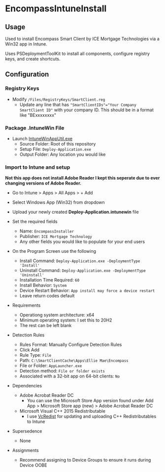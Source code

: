 # EncompassIntuneInstall

## Usage
Used to install Encompass Smart Client by ICE Mortgage Technologies via a Win32 app in Intune.

Uses PSDeploymentToolKit to install all components, configure registry keys, and create shortcuts.

## Configuration
### Registry Keys
- Modify ` /Files/RegistryKeys/SmartClient.reg `
	- Update any line that has ` "SmartClientIDs"="Your Company SmartClient ID" ` with your company ID. This should be in a format like "BExxxxxxxx"

### Package .IntuneWin File
- Launch [IntuneWinAppUtil.exe](https://github.com/microsoft/Microsoft-Win32-Content-Prep-Tool)
	- Source Folder: Root of this repository
	- Setup File: `Deploy-Application.exe`
	- Output Folder: Any location you would like

### Import to Intune and setup
**Not this app does not install Adobe Reader I kept this seperate due to ever changing versions of Adobe Reader.**

- Go to Intune > Apps > All Apps > + Add
- Select Windows App (Win32) from dropdown
- Upload your newly created **Deploy-Application.intunewin** file
- Set the required fields
	- Name: `EncompassInstaller`
	- Publisher: `ICE Mortgage Technology`
	- Any other fields you would like to populate for your end users
- On the Program Screen use the following
	- Install Command: `Deploy-Application.exe -DeploymentType 'Install'`
	- Uninstall Command: `Deploy-Application.exe -DeploymentType 'Uninstall'`
	- Installation Time Required: `60`
	- Install Behavior: `System`
	- Device Restart Behavior: `App install may force a device restart`
	- Leave return codes default
- Requirements
	- Operationg system architecture: x64
	- Minimum operating system: I set this to 20H2
	- The rest can be left blank
- Detection Rules
	- Rules Format: Manually Configure Detection Rules
	- Click Add
	- Rule Type: `File`
	- Path: `C:\SmartClientCache\Apps\Ellie Mae\Encompass`
	- File or Folder: `AppLauncher.exe`
	- Detection method: `File or folder exists`
	- Associated with a 32-bit app on 64-bit clients: `No`
- Dependencies
	- Adobe Acrobat Reader DC
		- You can use the Microsoft Store App version found under Add App > Microsoft Store app (new) > Adobe Acrobat Reader DC
	- Microsoft Visual C++ 2015 Redistributable
		- I use [VcRedist](https://vcredist.com/import-vcintuneapplication/) for updating and uploading C++ Redistributables to Intune
- Supersedence
	- None

- Assignments
	- Recommend assigning to Device Groups to ensure it runs during Device OOBE





